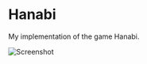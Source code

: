 Hanabi
======

My implementation of the game Hanabi.

![Screenshot](http://i.imgur.com/IfpfhRO.png)
